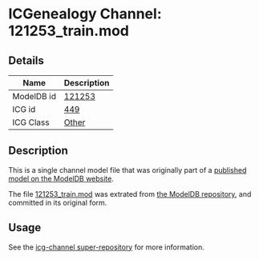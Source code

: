 # ICGenealogy Channel: 121253\_train.mod

## Details

Name | Description
---- | -----------
ModelDB id | [121253](http://senselab.med.yale.edu/ModelDB/ShowModel.cshtml?model=121253)
ICG id | [449](http://icg.neurotheory.ox.ac.uk/channels/other/449)
ICG Class | [Other](http://icg.neurotheory.ox.ac.uk/channels/other)

## Description

This is a single channel model file that was originally part of a [published model on the ModelDB website](http://senselab.med.yale.edu/mModelDB/ShowModel.cshtml?model=121253).

The file [121253\_train.mod](121253_train.mod) was extrated from [the ModelDB repository](http://senselab.med.yale.edu/ModelDB/ShowModel.cshtml?model=121253), and committed in its original form.

## Usage

See the [icg-channel super-repository](https://github.com/icgenealogy/icg-channels) for more information.